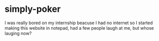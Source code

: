 # simply-poker

I was really bored on my internship beacuse I had no internet so I started making this website in notepad, had a few people laugh at me, but whose lauging now?
